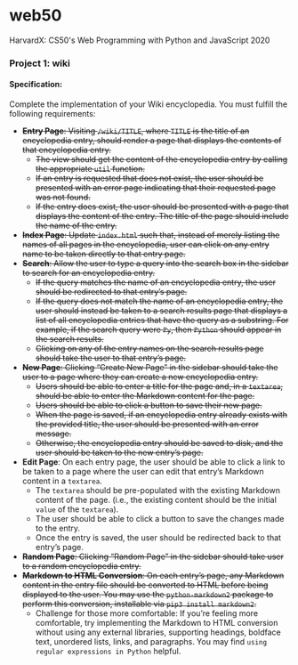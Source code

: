 # web50
HarvardX: CS50's Web Programming with Python and JavaScript 2020

### Project 1: wiki
#### Specification:

Complete the implementation of your Wiki encyclopedia. You must fulfill the following requirements:

- ~~**Entry Page**: Visiting `/wiki/TITLE`, where `TITLE` is the title of an encyclopedia entry, should render a page that displays the contents of that encyclopedia entry.~~
    - ~~The view should get the content of the encyclopedia entry by calling the appropriate `util` function.~~
    - ~~If an entry is requested that does not exist, the user should be presented with an error page indicating that their requested page was not found.~~
    - ~~If the entry does exist, the user should be presented with a page that displays the content of the entry. The title of the page should include the name of the entry.~~
- ~~**Index Page**: Update `index.html` such that, instead of merely listing the names of all pages in the encyclopedia, user can click on any entry name to be taken directly to that entry page.~~
- ~~**Search**: Allow the user to type a query into the search box in the sidebar to search for an encyclopedia entry.~~
    - ~~If the query matches the name of an encyclopedia entry, the user should be redirected to that entry’s page.~~
    - ~~If the query does not match the name of an encyclopedia entry, the user should instead be taken to a search results page that displays a list of all encyclopedia entries that have the query as a substring. For example, if the search query were `Py`, then `Python` should appear in the search results.~~
    - ~~Clicking on any of the entry names on the search results page should take the user to that entry’s page.~~
- ~~**New Page**: Clicking “Create New Page” in the sidebar should take the user to a page where they can create a new encyclopedia entry.~~
    - ~~Users should be able to enter a title for the page and, in a `textarea`, should be able to enter the Markdown content for the page.~~
    - ~~Users should be able to click a button to save their new page.~~
    - ~~When the page is saved, if an encyclopedia entry already exists with the provided title, the user should be presented with an error message.~~
    - ~~Otherwise, the encyclopedia entry should be saved to disk, and the user should be taken to the new entry’s page.~~
- **Edit Page**: On each entry page, the user should be able to click a link to be taken to a page where the user can edit that entry’s Markdown content in a `textarea`.
    - The `textarea` should be pre-populated with the existing Markdown content of the page. (i.e., the existing content should be the initial `value` of the `textarea`).
    - The user should be able to click a button to save the changes made to the entry.
    - Once the entry is saved, the user should be redirected back to that entry’s page.
- ~~**Random Page**: Clicking “Random Page” in the sidebar should take user to a random encyclopedia entry.~~
- ~~**Markdown to HTML Conversion**: On each entry’s page, any Markdown content in the entry file should be converted to HTML before being displayed to the user. You may use the `python-markdown2` package to perform this conversion, installable via `pip3 install markdown2`.~~
    - Challenge for those more comfortable: If you’re feeling more comfortable, try implementing the Markdown to HTML conversion without using any external libraries, supporting headings, boldface text, unordered lists, links, and paragraphs. You may find `using regular expressions in Python` helpful.


